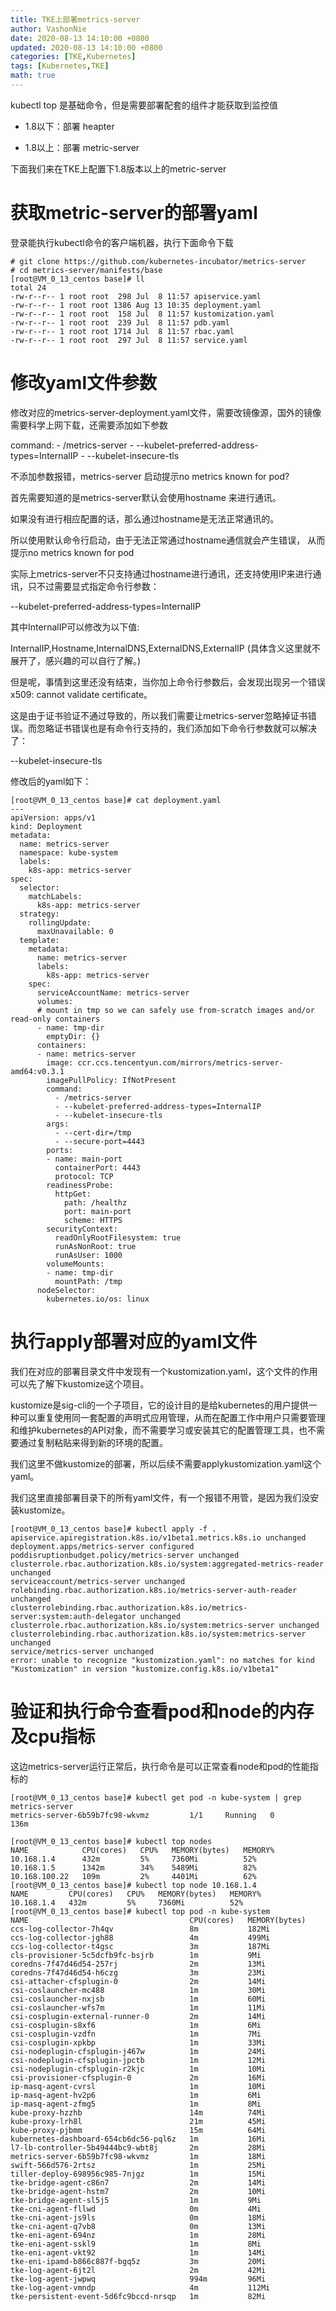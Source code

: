 ```yaml
---
title: TKE上部署metrics-server
author: VashonNie
date: 2020-08-13 14:10:00 +0800
updated: 2020-08-13 14:10:00 +0800
categories: [TKE,Kubernetes]
tags: [Kubernetes,TKE]
math: true
---
```


kubectl top 是基础命令，但是需要部署配套的组件才能获取到监控值

* 1.8以下：部署 heapter

* 1.8以上：部署 metric-server

下面我们来在TKE上配置下1.8版本以上的metric-server


# 获取metric-server的部署yaml

登录能执行kubectl命令的客户端机器，执行下面命令下载

```
# git clone https://github.com/kubernetes-incubator/metrics-server
# cd metrics-server/manifests/base
[root@VM_0_13_centos base]# ll
total 24
-rw-r--r-- 1 root root  298 Jul  8 11:57 apiservice.yaml
-rw-r--r-- 1 root root 1386 Aug 13 10:35 deployment.yaml
-rw-r--r-- 1 root root  158 Jul  8 11:57 kustomization.yaml
-rw-r--r-- 1 root root  239 Jul  8 11:57 pdb.yaml
-rw-r--r-- 1 root root 1714 Jul  8 11:57 rbac.yaml
-rw-r--r-- 1 root root  297 Jul  8 11:57 service.yaml
```

# 修改yaml文件参数

修改对应的metrics-server-deployment.yaml文件，需要改镜像源，国外的镜像需要科学上网下载，还需要添加如下参数

command:
\- /metrics-server
\- --kubelet-preferred-address-types=InternalIP
\- --kubelet-insecure-tls

不添加参数报错，metrics-server 启动提示no metrics known for pod?

首先需要知道的是metrics-server默认会使用hostname 来进行通讯。

如果没有进行相应配置的话，那么通过hostname是无法正常通讯的。

所以使用默认命令行启动，由于无法正常通过hostname通信就会产生错误， 从而提示no metrics known for pod

实际上metrics-server不只支持通过hostname进行通讯，还支持使用IP来进行通讯，只不过需要显式指定命令行参数：

--kubelet-preferred-address-types=InternalIP

其中InternalIP可以修改为以下值:

InternalIP,Hostname,InternalDNS,ExternalDNS,ExternalIP (具体含义这里就不展开了，感兴趣的可以自行了解。)

但是呢，事情到这里还没有结束，当你加上命令行参数后，会发现出现另一个错误x509: cannot validate certificate。

这是由于证书验证不通过导致的，所以我们需要让metrics-server忽略掉证书错误。而忽略证书错误也是有命令行支持的，我们添加如下命令行参数就可以解决了：

--kubelet-insecure-tls

修改后的yaml如下：

```
[root@VM_0_13_centos base]# cat deployment.yaml
---
apiVersion: apps/v1
kind: Deployment
metadata:
  name: metrics-server
  namespace: kube-system
  labels:
    k8s-app: metrics-server
spec:
  selector:
    matchLabels:
      k8s-app: metrics-server
  strategy:
    rollingUpdate:
      maxUnavailable: 0
  template:
    metadata:
      name: metrics-server
      labels:
        k8s-app: metrics-server
    spec:
      serviceAccountName: metrics-server
      volumes:
      # mount in tmp so we can safely use from-scratch images and/or read-only containers
      - name: tmp-dir
        emptyDir: {}
      containers:
      - name: metrics-server
        image: ccr.ccs.tencentyun.com/mirrors/metrics-server-amd64:v0.3.1
        imagePullPolicy: IfNotPresent
        command:
          - /metrics-server
          - --kubelet-preferred-address-types=InternalIP
          - --kubelet-insecure-tls
        args:
          - --cert-dir=/tmp
          - --secure-port=4443
        ports:
        - name: main-port
          containerPort: 4443
          protocol: TCP
        readinessProbe:
          httpGet:
            path: /healthz
            port: main-port
            scheme: HTTPS
        securityContext:
          readOnlyRootFilesystem: true
          runAsNonRoot: true
          runAsUser: 1000
        volumeMounts:
        - name: tmp-dir
          mountPath: /tmp
      nodeSelector:
        kubernetes.io/os: linux
```

# 执行apply部署对应的yaml文件

我们在对应的部署目录文件中发现有一个kustomization.yaml，这个文件的作用可以先了解下kustomize这个项目。

kustomize是sig-cli的一个子项目，它的设计目的是给kubernetes的用户提供一种可以重复使用同一套配置的声明式应用管理，从而在配置工作中用户只需要管理和维护kubernetes的API对象，而不需要学习或安装其它的配置管理工具，也不需要通过复制粘贴来得到新的环境的配置。

我们这里不做kustomize的部署，所以后续不需要applykustomization.yaml这个yaml。

我们这里直接部署目录下的所有yaml文件，有一个报错不用管，是因为我们没安装kustomize。

```
[root@VM_0_13_centos base]# kubectl apply -f .
apiservice.apiregistration.k8s.io/v1beta1.metrics.k8s.io unchanged
deployment.apps/metrics-server configured
poddisruptionbudget.policy/metrics-server unchanged
clusterrole.rbac.authorization.k8s.io/system:aggregated-metrics-reader unchanged
serviceaccount/metrics-server unchanged
rolebinding.rbac.authorization.k8s.io/metrics-server-auth-reader unchanged
clusterrolebinding.rbac.authorization.k8s.io/metrics-server:system:auth-delegator unchanged
clusterrole.rbac.authorization.k8s.io/system:metrics-server unchanged
clusterrolebinding.rbac.authorization.k8s.io/system:metrics-server unchanged
service/metrics-server unchanged
error: unable to recognize "kustomization.yaml": no matches for kind "Kustomization" in version "kustomize.config.k8s.io/v1beta1"
```

# 验证和执行命令查看pod和node的内存及cpu指标

这边metrics-server运行正常后，执行命令是可以正常查看node和pod的性能指标的

```
[root@VM_0_13_centos base]# kubectl get pod -n kube-system | grep metrics-server
metrics-server-6b59b7fc98-wkvmz         1/1     Running   0          136m

[root@VM_0_13_centos base]# kubectl top nodes
NAME            CPU(cores)   CPU%   MEMORY(bytes)   MEMORY%
10.168.1.4      432m         5%     7360Mi          52%
10.168.1.5      1342m        34%    5489Mi          82%
10.168.100.22   109m         2%     4401Mi          62%
[root@VM_0_13_centos base]# kubectl top node 10.168.1.4
NAME         CPU(cores)   CPU%   MEMORY(bytes)   MEMORY%
10.168.1.4   432m         5%     7360Mi          52%
[root@VM_0_13_centos base]# kubectl top pod -n kube-system
NAME                                    CPU(cores)   MEMORY(bytes)
ccs-log-collector-7h4qv                 8m           182Mi
ccs-log-collector-jgh88                 4m           499Mi
ccs-log-collector-t4gsc                 3m           187Mi
cls-provisioner-5c5dcfb9fc-bsjrb        1m           9Mi
coredns-7f47d46d54-257rj                2m           13Mi
coredns-7f47d46d54-h6czg                3m           23Mi
csi-attacher-cfsplugin-0                2m           14Mi
csi-coslauncher-mc488                   1m           30Mi
csi-coslauncher-nxjsb                   1m           60Mi
csi-coslauncher-wfs7m                   1m           11Mi
csi-cosplugin-external-runner-0         2m           14Mi
csi-cosplugin-s8xf6                     1m           6Mi
csi-cosplugin-vzdfn                     1m           7Mi
csi-cosplugin-xpkbp                     1m           33Mi
csi-nodeplugin-cfsplugin-j467w          1m           24Mi
csi-nodeplugin-cfsplugin-jpctb          1m           12Mi
csi-nodeplugin-cfsplugin-r2kjc          1m           10Mi
csi-provisioner-cfsplugin-0             2m           16Mi
ip-masq-agent-cvrsl                     1m           10Mi
ip-masq-agent-hv2p6                     1m           6Mi
ip-masq-agent-zfmg5                     1m           8Mi
kube-proxy-hzzhb                        14m          74Mi
kube-proxy-lrh8l                        21m          45Mi
kube-proxy-pjbmm                        15m          64Mi
kubernetes-dashboard-654cb6dc56-pql6z   1m           16Mi
l7-lb-controller-5b49444bc9-wbt8j       2m           28Mi
metrics-server-6b59b7fc98-wkvmz         1m           18Mi
swift-566d576-2rtsz                     1m           25Mi
tiller-deploy-698956c985-7njgz          1m           15Mi
tke-bridge-agent-c86n7                  2m           14Mi
tke-bridge-agent-hstm7                  2m           10Mi
tke-bridge-agent-sl5j5                  1m           9Mi
tke-cni-agent-fllwd                     0m           4Mi
tke-cni-agent-js9ls                     0m           18Mi
tke-cni-agent-q7vb8                     0m           13Mi
tke-eni-agent-694nz                     1m           28Mi
tke-eni-agent-sskl9                     1m           8Mi
tke-eni-agent-vkt92                     1m           14Mi
tke-eni-ipamd-b866c887f-bgq5z           3m           20Mi
tke-log-agent-6jt2l                     2m           42Mi
tke-log-agent-jwpwq                     994m         96Mi
tke-log-agent-vmndp                     4m           112Mi
tke-persistent-event-5d6fc9bccd-nrsqp   1m           82Mi
```
